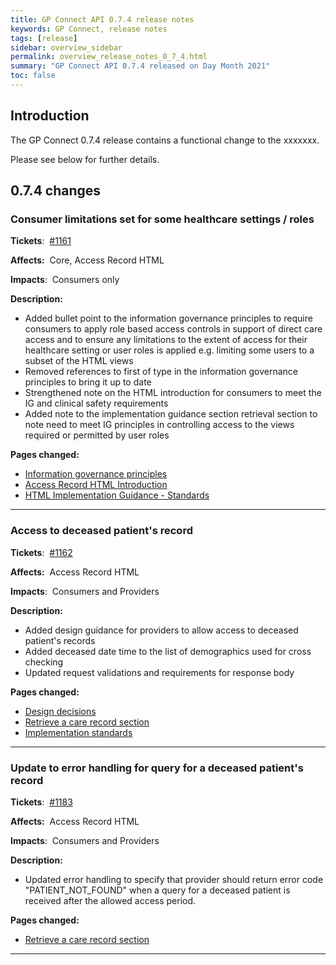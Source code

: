 ```yaml
---
title: GP Connect API 0.7.4 release notes
keywords: GP Connect, release notes
tags: [release]
sidebar: overview_sidebar
permalink: overview_release_notes_0_7_4.html
summary: "GP Connect API 0.7.4 released on Day Month 2021"
toc: false
---
```



## Introduction ##

The GP Connect 0.7.4 release contains a functional change to the xxxxxxx.

Please see below for further details.


## 0.7.4 changes ##

### Consumer limitations set for some healthcare settings / roles  ###

**Tickets**:&nbsp; [#1161](https://github.com/nhsconnect/gpconnect/issues/1161)

**Affects:**&nbsp; Core, Access Record HTML

**Impacts**:&nbsp; Consumers only

**Description:**

- Added bullet point to the information governance principles to require consumers to apply role based access controls in support of direct care access and to ensure any limitations to the extent of access for their healthcare setting or user roles is applied e.g. limiting some users to a subset of the HTML views
- Removed references to first of type in the information governance principles to bring it up to date
- Strengthened note on the HTML introduction for consumers to meet the IG and clinical safety requirements
- Added note to the implementation guidance section retrieval section to note need to meet IG principles in controlling access to the views required or permitted by user roles

**Pages changed:**

- [Information governance principles](designprinciples_ig_principles.html)
- [Access Record HTML Introduction](accessrecord.html)
- [HTML Implementation Guidance - Standards](accessrecord_development_html_implementation_guide.html#section-retrieval)

---

### Access to deceased patient's record  ###

**Tickets**:&nbsp; [#1162](https://github.com/nhsconnect/gpconnect/issues/1162)

**Affects:**&nbsp; Access Record HTML

**Impacts**:&nbsp; Consumers and Providers

**Description:**

- Added design guidance for providers to allow access to deceased patient's records
- Added deceased date time to the list of demographics used for cross checking
- Updated request validations and requirements for response body

**Pages changed:**

- [Design decisions](accessrecord_design.html)
- [Retrieve a care record section](accessrecord_use_case_retrieve_a_care_record_section.html)
- [Implementation standards](accessrecord_development_html_implementation_guide.html)

---

### Update to error handling for query for a deceased patient's record  ###

**Tickets**:&nbsp; [#1183](https://github.com/nhsconnect/gpconnect/issues/1183)

**Affects:**&nbsp; Access Record HTML

**Impacts**:&nbsp; Consumers and Providers

**Description:**

- Updated error handling to specify that provider should return error code "PATIENT_NOT_FOUND" when a query for a deceased patient is received after the allowed access period.

**Pages changed:**

- [Retrieve a care record section](accessrecord_use_case_retrieve_a_care_record_section.html)

---
